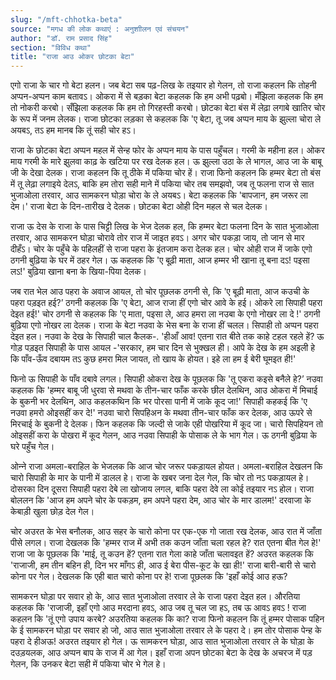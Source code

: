 ```yaml
---
slug: "/mft-chhotka-beta"
source: "मगध की लोक कथाएं : अनुशाीलन एवं संचयन"
author: "डॉ. राम प्रसाद सिंह"
section: "विविध कथा"
title: "राजा आउ ओकर छोटका बेटा"
---
```

एगो राजा के चार गो बेटा हलन। जब बेटा सब पढ़-लिख के तइयार हो गेलन, तो राजा कहलन कि तोहनी अप्पन-अप्पन काम बतावऽ। ओकरा में से बड़का बेटा कहलक कि हम अभी पढ़बो। मँझिला कहलक कि हम तो नोकरी करबो। सँझिला कहलक कि हम तो गिरहस्ती करबो। छोटका बेटा बंस में लेढ़ा लगाबे खातिर चोर के रूप में जनम लेलक। राजा छोटका लड़का से कहलक कि 'ए बेटा, तू जब अप्पन माय के झुल्ला चोरा ले अयबऽ, तऽ हम मानब कि तूं सही चोर हऽ। 

राजा के छोटका बेटा अप्पन महल में सेन्ह फोर के अप्पन माय के पास पहुँचल। गरमी के महीना हल। ओकर माय गरमी के मारे झुलवा काढ़ के खटिया पर रख देलक हल। ऊ झुल्ला उठा के ले भागल, आउ जा के बाबू जी के देखा देलक। राजा कहलन कि तू ठीके में पकिया चोर हें। राजा फिनो कहलन कि हम्मर बेटा तो बंस में तू लेढ़ा लगाइये देलऽ, बाकि हम तोरा सही माने में पकिया चोर तब समझवो, जब तू फलना राज से सात भुजाओला तरवार, आउ सामकरन घोड़ा चोरा के ले अयबऽ। बेटा कहलक कि 'बापजान, हम जरूर ला देम।' राजा बेटा के दिन-तारीख दे देलक। छोटका बेटा ओही दिन महल से चल देलक।
 
राजा ऊ देस के राजा के पास चिट्टी लिख के भेज देलक हल, कि हम्मर बेटा फलना दिन के सात भुजाओला तरवार, आउ सामकरन घोड़ा चोरावे तोर राज में जाइत हवऽ। अगर चोर पकड़ा जाय, तो जान से मार दीहँऽ। चोर के पहुँचे के पहिलहीं से राजा पहरा के इंतजाम करा देलक हल। चोर ओही राज में जाके एगो ठगनी बुढ़िया के घर में ठहर गेल। ऊ कहलक कि 'ए बूढ़ी माता, आज हम्मर भी खाना तू बना दऽ! पइसा लऽ!' बुढ़िया खाना बना के खिया-पिया देलक। 

जब रात भेल आउ पहरा के अवाज आयल, तो चोर पूछलक ठगनी से, कि 'ए बूढ़ी माता, आज कउची के पहरा पड़इत हई?’ ठगनी कहलक कि 'ए बेटा, आज राजा हीं एगो चोर आवे के हई। ओकरे ला सिपाही पहरा देइत हई!' चोर ठगनी से कहलक कि 'ए माता, पइसा ले, आउ हमरा ला नउबा के एगो नोखर ला दे !' ठगनी बुढ़िया एगो नोखर ला देलक। राजा के बेटा नउवा के भेस बना के राजा हीं चलल। सिपाही तो अप्पन पहरा देइत हल। नउवा के देख के सिपाही चाल कैलक-. 'हीआँ आव! एतना रात बीते तक काहे टहल रहले हें? ऊ गोड़ पड़इत सिपाही के पास आयल -'सरकार, हम चार दिन से भुक्खल ही। आपे के देख के हम अइली हे कि पाँव-ऊँव दबायम तऽ कुछ हमरा मिल जायत, तो खाय के होयत। इहे ला हम ई बेरी घूमइत ही!' 

फिनो ऊ सिपाही के पाँव दबावे लगल। सिपाही ओकरा देख के पूछलक कि 'तू एकरा कइसे बनैले हे?’ नउवा कहलक कि 'हम्मर बाबू जी धुरवा से मथवा के तीन-चार फाँक करके छील देलथिन, आउ ओकरा में मिचाई के बुकनी भर देलथिन, आउ कहलकथिन कि भर पोरसा पानी में जाके कूद जा!' सिपाही कहकई कि 'ए नउवा हमरो ओइसहीं कर दे!' नउवा चारो सिपहिअन के मथवा तीन-चार फाँक कर देलक, आउ ऊपरे से मिरचाई के बुकनी दे देलक। फिन कहलक कि जल्दी से जाके एही पोखरिया में कूद जा। चारो सिपहियन तो ओइसहीं करा के पोखरा में कूद गेलन, आउ नउवा सिपाही के पोसाक ले के भाग गेल। ऊ ठगनी बुढ़िया के घरे पहुँच गेल। 

ओन्‍ने राजा अमला-बराहिल के भेजलक कि आज चोर जरूर पकड़ायल होयत। अमला-बराहिल देखलन कि चारो सिपाही के मार के पानी में डालल हे। राजा के खबर जना देल गेल, कि चोर तो नऽ पकड़ायल हे। दोसरका दिन दूसरा सिपाही पहरा देबे ला खोजाय लगल, बाकि पहरा देवे ला कोई तइयार नऽ होल। राजा बोललन कि 'आज हम अपने चोर के पकड़म, हम अपने पहरा देम, आउ चोर के मार डालम!' दरवाजा के केबाड़ी खुला छोड़ देल गेल। 

चोर अउरत के भेस बनौलक, आउ सहर के चारो कोना पर एक-एक गो जाता रख देलक, आउ रात में जाँता पीसे लगल। राजा देखलक कि 'हम्मर राज में अभी तक कउन जाँता चला रहल हे? रात एतना बीत गेल हे!' राजा जा के पूछलक कि 'माई, तू कउन हें? एतना रात गेला काहे जाँता चलावइत हें? अउरत कहलक कि 'राजाजी, हम तीन बहिन ही, दिन भर माँगऽ ही, आउ ई बेरा पीस-कूट के खा ही!' राजा बारी-बारी से चारो कोना पर गेल। देखलक कि एही बात चारो कोना पर हे! राजा पूछलक कि 'इहाँ कोई आउ हऊ?  

सामकरन घोड़ा पर सवार हो के, आउ सात भुजाओला तरवार ले के राजा पहरा देइत हल। औरतिया कहलक कि 'राजाजी, इहाँ एगो आउ मरदाना हवऽ, आउ जब तू चल जा हऽ, तब ऊ आवऽ हवऽ ! राजा कहलन कि 'तूं एगो उपाय करबे? अउरतिया कहलक कि का? राजा फिनो कहलन कि तूं हम्मर पोसाक पहिन के ई सामकरन घोड़ा पर सवार हो जो, आउ सात भुजाओला तरवार ले के पहरा दे। हम तोर पोसाक पेन्ह के पहरा दे हीअऊ! अउरत तइयार हो गेल। ऊ सामकरन घोड़ा, आउ सात भुजाओला तरवार ले के घोड़ा के दउड़यलक, आउ अप्पन बाप के राज में आ गेल। इहाँ राजा अपन छोटका बेटा के देख के अचरज में पड़ गेलन, कि उनकर बेटा सही में पकिया चोर भे गेल हे।